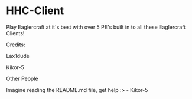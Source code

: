 # HHC-Client
Play Eaglercraft at it's best with over 5 PE's built in to all these Eaglercraft Clients!

Credits:

Lax1dude

Kikor-5

Other People


Imagine reading the README.md file, get help :> - Kikor-5
